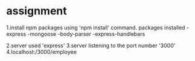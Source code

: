 # assignment
1.install npm packages using 'npm install' command.
packages installed 
-express
-mongoose
-body-parser
-express-handlebars

2.server used 'express'
3.server listening to the port number '3000'
4.localhost:/3000/employee
